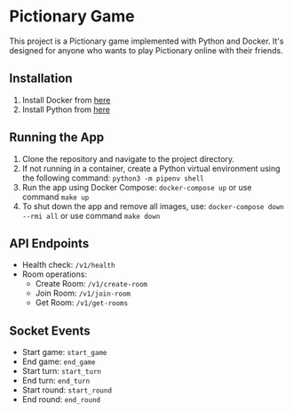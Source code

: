 # Pictionary Game

This project is a Pictionary game implemented with Python and Docker. It's designed for anyone who wants to play Pictionary online with their friends.

## Installation

1. Install Docker from [here](https://www.docker.com/products/docker-desktop/)
2. Install Python from [here](https://www.python.org/downloads/)

## Running the App

1. Clone the repository and navigate to the project directory.
2. If not running in a container, create a Python virtual environment using the following command: `python3 -m pipenv shell`
3. Run the app using Docker Compose: `docker-compose up` or use command `make up`
4. To shut down the app and remove all images, use: `docker-compose down --rmi all` or use command `make down`

## API Endpoints

- Health check: `/v1/health`
- Room operations:
  - Create Room: `/v1/create-room`
  - Join Room: `/v1/join-room`
  - Get Room: `/v1/get-rooms`

## Socket Events

- Start game: `start_game`
- End game: `end_game`
- Start turn: `start_turn`
- End turn: `end_turn`
- Start round: `start_round`
- End round: `end_round`
